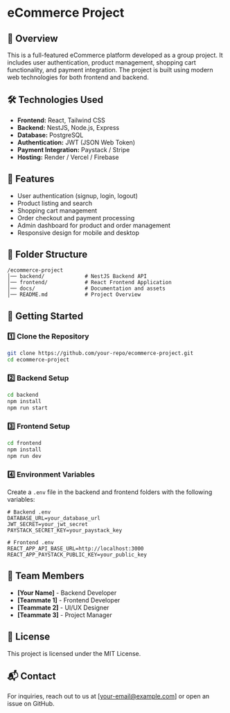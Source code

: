 # eCommerce Project

## 🚀 Overview

This is a full-featured eCommerce platform developed as a group project. It includes user authentication, product management, shopping cart functionality, and payment integration. The project is built using modern web technologies for both frontend and backend.

## 🛠️ Technologies Used

- **Frontend:** React, Tailwind CSS
- **Backend:** NestJS, Node.js, Express
- **Database:** PostgreSQL
- **Authentication:** JWT (JSON Web Token)
- **Payment Integration:** Paystack / Stripe
- **Hosting:** Render / Vercel / Firebase

## 📌 Features

- User authentication (signup, login, logout)
- Product listing and search
- Shopping cart management
- Order checkout and payment processing
- Admin dashboard for product and order management
- Responsive design for mobile and desktop

## 📂 Folder Structure

```
/ecommerce-project
│── backend/             # NestJS Backend API
│── frontend/            # React Frontend Application
│── docs/                # Documentation and assets
│── README.md            # Project Overview
```

## 🚀 Getting Started

### 1️⃣ Clone the Repository

```bash
git clone https://github.com/your-repo/ecommerce-project.git
cd ecommerce-project
```

### 2️⃣ Backend Setup

```bash
cd backend
npm install
npm run start
```

### 3️⃣ Frontend Setup

```bash
cd frontend
npm install
npm run dev
```

### 4️⃣ Environment Variables

Create a `.env` file in the backend and frontend folders with the following variables:

```env
# Backend .env
DATABASE_URL=your_database_url
JWT_SECRET=your_jwt_secret
PAYSTACK_SECRET_KEY=your_paystack_key
```

```env
# Frontend .env
REACT_APP_API_BASE_URL=http://localhost:3000
REACT_APP_PAYSTACK_PUBLIC_KEY=your_public_key
```

## 👥 Team Members

- **[Your Name]** - Backend Developer
- **[Teammate 1]** - Frontend Developer
- **[Teammate 2]** - UI/UX Designer
- **[Teammate 3]** - Project Manager

## 📜 License

This project is licensed under the MIT License.

## 📬 Contact

For inquiries, reach out to us at [your-email@example.com] or open an issue on GitHub.
